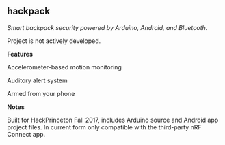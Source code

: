 ## hackpack
_Smart backpack security powered by Arduino, Android, and Bluetooth._

Project is not actively developed.

**Features**

Accelerometer-based motion monitoring

Auditory alert system

Armed from your phone

**Notes**

Built for HackPrinceton Fall 2017, includes Arduino source and Android app project files. In current form only compatible with the third-party nRF Connect app.
